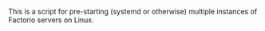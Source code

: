 This is a script for pre-starting (systemd or otherwise) multiple instances of Factorio servers on Linux.
